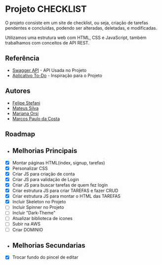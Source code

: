 
# Projeto CHECKLIST

O projeto consiste em um site de checklist, ou seja, criação de tarefas pendentes 
e concluidas, podendo ser alteradas, deletadas, e modificadas.

Utilizamos uma estrutura web com HTML, CSS e JavaScript, também trabalhamos com conceitos de API REST.


## Referência

 - [Swagger API](https://ctd-todo-api.herokuapp.com/#/) - API Usada no Projeto
 - [Aplicativo To-Do](https://todoist.com/) - Inspiração para o Projeto




## Autores

- [Felipe Stefani](https://github.com/felipestefani)
- [Mateus Silva](https://github.com/massis93)
- [Mariana Orsi](https://github.com/MarianaOrsi/MarianaOrsi)
- [Marcos Paulo da Costa](https://github.com/MarcosP-Costa)


## Roadmap

- ## Melhorias Principais
- [x]  Montar páginas HTML(index, signup, tarefas)
- [X]  Personalizar CSS
- [x]  Criar JS para criação de conta
- [x]  Criar JS para validação de Login
- [x]  Criar JS para buscar tarefas de quem fez login
- [x]  Criar estrutura JS para criar TAREFAS e fazer CRUD
- [x]  Criar estrutura JS para montar o HTML das TAREFAS
- [x]  Incluir Skeleton no Projeto
- [ ]  Incluir Spinner no Projeto
- [ ]  Incluir "Dark-Theme"
- [ ]  Atualizar biblioteca de icones
- [ ]  Subir na AWS
- [ ]  Criar DOMINIO
- ## Melhorias Secundarias
- [x]  Trocar fundo do pincel de editar

